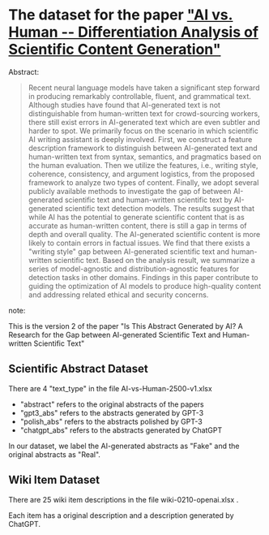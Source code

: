 # The dataset for the paper [&#34;AI vs. Human -- Differentiation Analysis of Scientific Content Generation&#34;](https://arxiv.org/abs/2301.10416)

Abstract: 

> Recent neural language models have taken a significant step forward in producing remarkably controllable, fluent, and grammatical text. Although studies have found that AI-generated text is not distinguishable from human-written text for crowd-sourcing workers, there still exist errors in AI-generated text which are even subtler and harder to spot. We primarily focus on the scenario in which scientific AI writing assistant is deeply involved. First, we construct a feature description framework to distinguish between AI-generated text and human-written text from syntax, semantics, and pragmatics based on the human evaluation. Then we utilize the features, i.e., writing style, coherence, consistency, and argument logistics, from the proposed framework to analyze two types of content. Finally, we adopt several publicly available methods to investigate the gap of between AI-generated scientific text and human-written scientific text by AI-generated scientific text detection models. The results suggest that while AI has the potential to generate scientific content that is as accurate as human-written content, there is still a gap in terms of depth and overall quality. The AI-generated scientific content is more likely to contain errors in factual issues. We find that there exists a "writing style" gap between AI-generated scientific text and human-written scientific text. Based on the analysis result, we summarize a series of model-agnostic and distribution-agnostic features for detection tasks in other domains. Findings in this paper contribute to guiding the optimization of AI models to produce high-quality content and addressing related ethical and security concerns.



note:

This is the version 2 of the paper "Is This Abstract Generated by AI? A Research for the Gap between AI-generated Scientific Text and Human-written Scientific Text"


## Scientific Abstract Dataset

There are 4 "text_type" in the file AI-vs-Human-2500-v1.xlsx

* "abstract" refers to the original abstracts of the papers
* "gpt3_abs" refers to the abstracts generated by GPT-3
* "polish_abs" refers to the abstracts polished by GPT-3
* "chatgpt_abs" refers to the abstracts generated by ChatGPT

In our dataset, we label the AI-generated abstracts as "Fake" and the original abstracts as "Real".

## Wiki Item Dataset

There are 25 wiki item descriptions in the file wiki-0210-openai.xlsx .

Each item has a original description and a description generated by ChatGPT.
